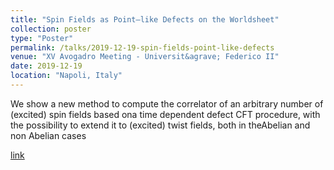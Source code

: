 ```yaml
---
title: "Spin Fields as Point–like Defects on the Worldsheet"
collection: poster
type: "Poster"
permalink: /talks/2019-12-19-spin-fields-point-like-defects
venue: "XV Avogadro Meeting - Universit&agrave; Federico II"
date: 2019-12-19
location: "Napoli, Italy"
---
```


We show a new method to compute the correlator of an arbitrary number of (excited) spin fields based ona time dependent defect CFT procedure, with the possibility to extend it to (excited) twist fields, both in theAbelian and non Abelian cases

[link](https://agenda.infn.it/event/19816/contributions/107075/)